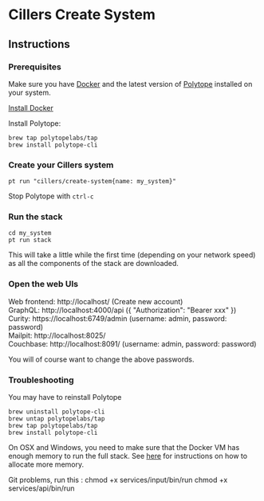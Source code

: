 # Cillers Create System

## Instructions

### Prerequisites
Make sure you have [Docker](https://www.docker.com/) and the latest version of [Polytope](https://polytope.com) installed on your system. 

[Install Docker](https://docs.docker.com/engine/install/)

Install Polytope:
```
brew tap polytopelabs/tap
brew install polytope-cli
```

### Create your Cillers system
```
pt run "cillers/create-system{name: my_system}"
```
Stop Polytope with `ctrl-c`

### Run the stack
```
cd my_system
pt run stack
```
This will take a little while the first time (depending on your network speed) as all the components of the stack are downloaded.

### Open the web UIs
Web frontend: http://localhost/ (Create new account)  
GraphQL: http://localhost:4000/api ({ "Authorization": "Bearer xxx" })  
Curity: https://localhost:6749/admin (username: admin, password: password)  
Mailpit: http://localhost:8025/   
Couchbase: http://localhost:8091/ (username: admin, password: password)  

You will of course want to change the above passwords. 

### Troubleshooting
You may have to reinstall Polytope
```
brew uninstall polytope-cli
brew untap polytopelabs/tap
brew tap polytopelabs/tap
brew install polytope-cli
```

On OSX and Windows, you need to make sure that the Docker VM has enough memory to run the full stack. See [here](https://docs.docker.com/desktop/settings/mac/#resources) for instructions on how to allocate more memory.

Git problems, run this : 
chmod +x services/input/bin/run
chmod +x services/api/bin/run

